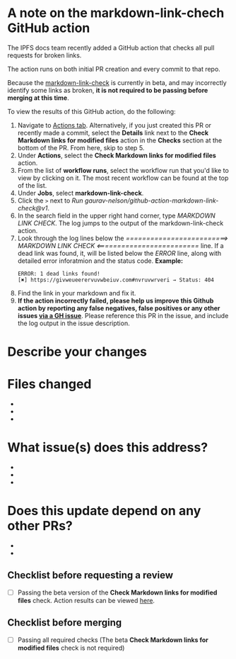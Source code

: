 <!-- 
Please feel free to delete this note AFTER reading through it :) 
!-->

# A note on the markdown-link-chech GitHub action

The IPFS docs team recently added a GitHub action that checks all pull requests for broken links.

The action runs on both initial PR creation and every commit to that repo.

Because the [markdown-link-check](https://github.com/ipfs/ipfs-docs/actions/workflows/action.yml) is currently in beta, and may incorrectly identify some links as broken, **it is not required to be passing before merging at this time**. 

To view the results of this GitHub action, do the following:

1. Navigate to [Actions tab](https://github.com/ipfs/ipfs-docs/actions). Alternatively, if you just created this PR or recently made a commit, select the **Details** link next to the **Check Markdown links for modified files** action in the **Checks** section at the bottom of the PR. From here, skip to step 5.
1. Under **Actions**, select the **Check Markdown links for modified files** action.
1. From the list of **workflow runs**, select the workflow run that you'd like to view by clicking on it. The most recent workflow can be found at the top of the list. 
1. Under **Jobs**, select **markdown-link-check**.
1. Click the `>` next to _Run gaurav-nelson/github-action-markdown-link-check@v1_.
1. In the search field in the upper right hand corner, type _MARKDOWN LINK CHECK_. The log jumps to the output of the markdown-link-check action.
1. Look through the log lines below the _=========================> MARKDOWN LINK CHECK <=========================_ line. 
   If a dead link was found, it, will be listed below the _ERROR_ line, along with detailed error inforatmion and the status code. 
   **Example:**
   ``` 
   ERROR: 1 dead links found!
   [✖] https://givweueerervuvwbeiuv.com#nvruvwrveri → Status: 404
   ``` 
1. Find the link in your markdown and fix it.
1. **If the action incorrectly failed, please help us improve this Github action by reporting any false negatives, false positives or any other issues [via a GH issue](https://github.com/ipfs/ipfs-docs/issues/new/choose)**. Please reference this PR in the issue, and include the log output in the issue description.
<!-- 
Please feel free to delete everything above this comment line after reading the note on the markdown-link-chech GitHub action :) 
!-->


# Describe your changes
<!-- 
In a few sentences, described the changes made here, and why the changes are being made
!-->


# Files changed
<!-- 
Add the paths of the files that are being updated in this PR
!-->
- <!-- EXAMPLE: docs/install/ipfs-companion.md !-->
- 
- 

# What issue(s) does this address?

<!-- 
Add links to any issues that this PR addresses
!-->

- 
- 
- 

# Does this update depend on any other PRs?

<!-- 
Add links to any PRs that this PR depends on. For example, if this is a documentation update describing a new feature that imust be tested and merged before the documentation can be published, link to that PR here
!-->

- 
- 

## Checklist before requesting a review
- [ ] Passing the beta version of the **Check Markdown links for modified files** check. Action results can be viewed [here](https://github.com/ipfs/ipfs-docs/actions/workflows/action.yml).

## Checklist before merging
- [ ] Passing all required checks (The beta **Check Markdown links for modified files** check is not required)
